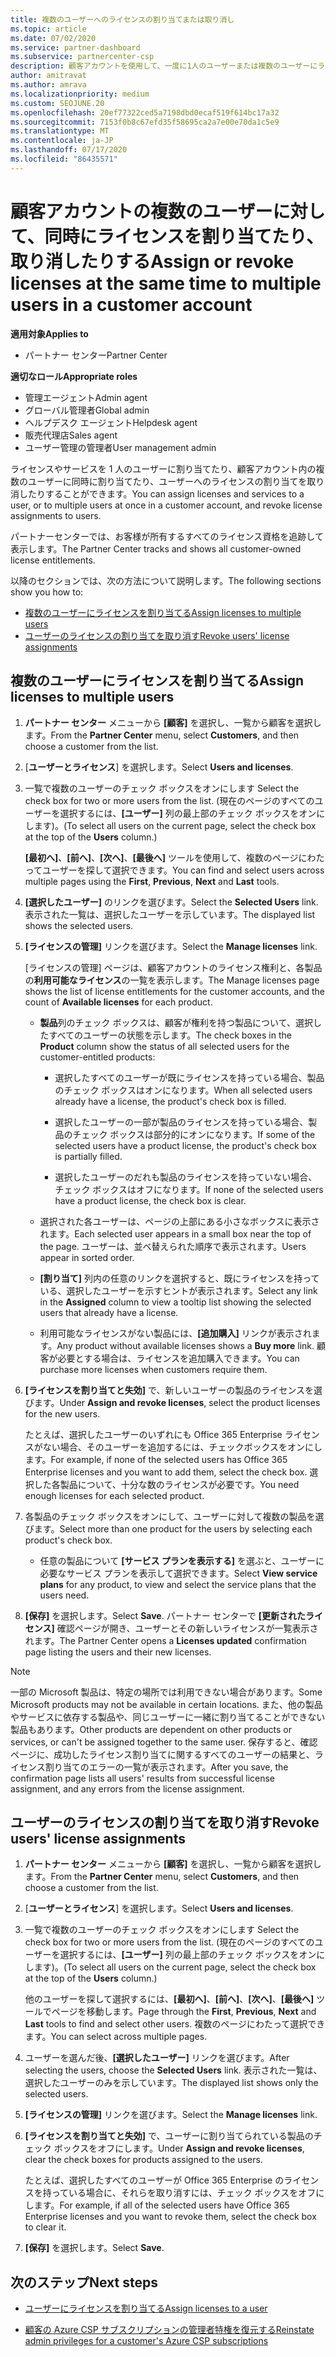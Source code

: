 ```yaml
---
title: 複数のユーザーへのライセンスの割り当てまたは取り消し
ms.topic: article
ms.date: 07/02/2020
ms.service: partner-dashboard
ms.subservice: partnercenter-csp
description: 顧客アカウントを使用して、一度に1人のユーザーまたは複数のユーザーにライセンスとサービスを割り当てたり、取り消したりする方法について説明します。
author: amitravat
ms.author: amrava
ms.localizationpriority: medium
ms.custom: SEOJUNE.20
ms.openlocfilehash: 20ef77322ced5a7198dbd0ecaf519f614bc17a32
ms.sourcegitcommit: 7153f0b8c67efd35f58695ca2a7e00e70da1c5e9
ms.translationtype: MT
ms.contentlocale: ja-JP
ms.lasthandoff: 07/17/2020
ms.locfileid: "86435571"
---
```

# <a name="assign-or-revoke-licenses-at-the-same-time-to-multiple-users-in-a-customer-account"></a><span data-ttu-id="d1501-103">顧客アカウントの複数のユーザーに対して、同時にライセンスを割り当てたり、取り消したりする</span><span class="sxs-lookup"><span data-stu-id="d1501-103">Assign or revoke licenses at the same time to multiple users in a customer account</span></span>

<span data-ttu-id="d1501-104">**適用対象**</span><span class="sxs-lookup"><span data-stu-id="d1501-104">**Applies to**</span></span>

- <span data-ttu-id="d1501-105">パートナー センター</span><span class="sxs-lookup"><span data-stu-id="d1501-105">Partner Center</span></span>

<span data-ttu-id="d1501-106">**適切なロール**</span><span class="sxs-lookup"><span data-stu-id="d1501-106">**Appropriate roles**</span></span>

- <span data-ttu-id="d1501-107">管理エージェント</span><span class="sxs-lookup"><span data-stu-id="d1501-107">Admin agent</span></span>
- <span data-ttu-id="d1501-108">グローバル管理者</span><span class="sxs-lookup"><span data-stu-id="d1501-108">Global admin</span></span>
- <span data-ttu-id="d1501-109">ヘルプデスク エージェント</span><span class="sxs-lookup"><span data-stu-id="d1501-109">Helpdesk agent</span></span>
- <span data-ttu-id="d1501-110">販売代理店</span><span class="sxs-lookup"><span data-stu-id="d1501-110">Sales agent</span></span>
- <span data-ttu-id="d1501-111">ユーザー管理の管理者</span><span class="sxs-lookup"><span data-stu-id="d1501-111">User management admin</span></span>

<span data-ttu-id="d1501-112">ライセンスやサービスを 1 人のユーザーに割り当てたり、顧客アカウント内の複数のユーザーに同時に割り当てたり、ユーザーへのライセンスの割り当てを取り消したりすることができます。</span><span class="sxs-lookup"><span data-stu-id="d1501-112">You can assign licenses and services to a user, or to multiple users at once in a customer account, and revoke license assignments to users.</span></span>

<span data-ttu-id="d1501-113">パートナーセンターでは、お客様が所有するすべてのライセンス資格を追跡して表示します。</span><span class="sxs-lookup"><span data-stu-id="d1501-113">The Partner Center tracks and shows all customer-owned license entitlements.</span></span>

<span data-ttu-id="d1501-114">以降のセクションでは、次の方法について説明します。</span><span class="sxs-lookup"><span data-stu-id="d1501-114">The following sections show you how to:</span></span>
- [<span data-ttu-id="d1501-115">複数のユーザーにライセンスを割り当てる</span><span class="sxs-lookup"><span data-stu-id="d1501-115">Assign licenses to multiple users</span></span>](#assign-licenses-to-groups)
- [<span data-ttu-id="d1501-116">ユーザーのライセンスの割り当てを取り消す</span><span class="sxs-lookup"><span data-stu-id="d1501-116">Revoke users' license assignments</span></span>](#revoking-licenses)

<a href="" id="assign-licenses-to-groups"></a>
## <a name="assign-licenses-to-multiple-users"></a><span data-ttu-id="d1501-117">複数のユーザーにライセンスを割り当てる</span><span class="sxs-lookup"><span data-stu-id="d1501-117">Assign licenses to multiple users</span></span>

1. <span data-ttu-id="d1501-118">**パートナー センター** メニューから **[顧客]** を選択し、一覧から顧客を選択します。</span><span class="sxs-lookup"><span data-stu-id="d1501-118">From the **Partner Center** menu, select **Customers**, and then choose a customer from the list.</span></span>

2. <span data-ttu-id="d1501-119">[**ユーザーとライセンス**] を選択します。</span><span class="sxs-lookup"><span data-stu-id="d1501-119">Select **Users and licenses**.</span></span>

3. <span data-ttu-id="d1501-120">一覧で複数のユーザーのチェック ボックスをオンにします </span><span class="sxs-lookup"><span data-stu-id="d1501-120">Select the check box for two or more users from the list.</span></span> <span data-ttu-id="d1501-121">(現在のページのすべてのユーザーを選択するには、**[ユーザー]** 列の最上部のチェック ボックスをオンにします)。</span><span class="sxs-lookup"><span data-stu-id="d1501-121">(To select all users on the current page, select the check box at the top of the **Users** column.)</span></span>

    <span data-ttu-id="d1501-122">**[最初へ]**、**[前へ]**、**[次へ]**、**[最後へ]** ツールを使用して、複数のページにわたってユーザーを探して選択できます。</span><span class="sxs-lookup"><span data-stu-id="d1501-122">You can find and select users across multiple pages using the **First**, **Previous**, **Next** and **Last** tools.</span></span>

4. <span data-ttu-id="d1501-123">**[選択したユーザー]** のリンクを選びます。</span><span class="sxs-lookup"><span data-stu-id="d1501-123">Select the **Selected Users** link.</span></span> <span data-ttu-id="d1501-124">表示された一覧は、選択したユーザーを示しています。</span><span class="sxs-lookup"><span data-stu-id="d1501-124">The displayed list shows the selected users.</span></span>

5. <span data-ttu-id="d1501-125">**[ライセンスの管理]** リンクを選びます。</span><span class="sxs-lookup"><span data-stu-id="d1501-125">Select the **Manage licenses** link.</span></span>

    <span data-ttu-id="d1501-126">[ライセンスの管理] ページは、顧客アカウントのライセンス権利と、各製品の**利用可能なライセンス**の一覧を表示します。</span><span class="sxs-lookup"><span data-stu-id="d1501-126">The Manage licenses page shows the list of license entitlements for the customer accounts, and the count of **Available licenses** for each product.</span></span>

    - <span data-ttu-id="d1501-127">**製品**列のチェック ボックスは、顧客が権利を持つ製品について、選択したすべてのユーザーの状態を示します。</span><span class="sxs-lookup"><span data-stu-id="d1501-127">The check boxes in the **Product** column show the status of all selected users for the customer-entitled products:</span></span>

       - <span data-ttu-id="d1501-128">選択したすべてのユーザーが既にライセンスを持っている場合、製品のチェック ボックスはオンになります。</span><span class="sxs-lookup"><span data-stu-id="d1501-128">When all selected users already have a license, the product's check box is filled.</span></span>

       - <span data-ttu-id="d1501-129">選択したユーザーの一部が製品のライセンスを持っている場合、製品のチェック ボックスは部分的にオンになります。</span><span class="sxs-lookup"><span data-stu-id="d1501-129">If some of the selected users have a product license, the product's check box is partially filled.</span></span>

       - <span data-ttu-id="d1501-130">選択したユーザーのだれも製品のライセンスを持っていない場合、チェック ボックスはオフになります。</span><span class="sxs-lookup"><span data-stu-id="d1501-130">If none of the selected users have a product license, the check box is clear.</span></span>

    - <span data-ttu-id="d1501-131">選択された各ユーザーは、ページの上部にある小さなボックスに表示されます。</span><span class="sxs-lookup"><span data-stu-id="d1501-131">Each selected user appears in a small box near the top of the page.</span></span> <span data-ttu-id="d1501-132">ユーザーは、並べ替えられた順序で表示されます。</span><span class="sxs-lookup"><span data-stu-id="d1501-132">Users appear in sorted order.</span></span>

    - <span data-ttu-id="d1501-133">**[割り当て]** 列内の任意のリンクを選択すると、既にライセンスを持っている、選択したユーザーを示すヒントが表示されます。</span><span class="sxs-lookup"><span data-stu-id="d1501-133">Select any link in the **Assigned** column to view a tooltip list showing the selected users that already have a license.</span></span>

    - <span data-ttu-id="d1501-134">利用可能なライセンスがない製品には、**[追加購入]** リンクが表示されます。</span><span class="sxs-lookup"><span data-stu-id="d1501-134">Any product without available licenses shows a **Buy more** link.</span></span> <span data-ttu-id="d1501-135">顧客が必要とする場合は、ライセンスを追加購入できます。</span><span class="sxs-lookup"><span data-stu-id="d1501-135">You can purchase more licenses when customers require them.</span></span>

6. <span data-ttu-id="d1501-136">**[ライセンスを割り当てと失効]** で、新しいユーザーの製品のライセンスを選びます。</span><span class="sxs-lookup"><span data-stu-id="d1501-136">Under **Assign and revoke licenses**, select the product licenses for the new users.</span></span> 

   <span data-ttu-id="d1501-137">たとえば、選択したユーザーのいずれにも Office 365 Enterprise ライセンスがない場合、そのユーザーを追加するには、チェックボックスをオンにします。</span><span class="sxs-lookup"><span data-stu-id="d1501-137">For example, if none of the selected users has Office 365 Enterprise licenses and you want to add them, select the check box.</span></span> <span data-ttu-id="d1501-138">選択した各製品について、十分な数のライセンスが必要です。</span><span class="sxs-lookup"><span data-stu-id="d1501-138">You need enough licenses for each selected product.</span></span>

7. <span data-ttu-id="d1501-139">各製品のチェック ボックスをオンにして、ユーザーに対して複数の製品を選びます。</span><span class="sxs-lookup"><span data-stu-id="d1501-139">Select more than one product for the users by selecting each product's check box.</span></span>
    -   <span data-ttu-id="d1501-140">任意の製品について **[サービス プランを表示する]** を選ぶと、ユーザーに必要なサービス プランを表示して選択できます。</span><span class="sxs-lookup"><span data-stu-id="d1501-140">Select **View service plans** for any product, to view and select the service plans that the users need.</span></span>

8. <span data-ttu-id="d1501-141">**[保存]** を選択します。</span><span class="sxs-lookup"><span data-stu-id="d1501-141">Select **Save**.</span></span> <span data-ttu-id="d1501-142">パートナー センターで **[更新されたライセンス]** 確認ページが開き、ユーザーとその新しいライセンスが一覧表示されます。</span><span class="sxs-lookup"><span data-stu-id="d1501-142">The Partner Center opens a **Licenses updated** confirmation page listing the users and their new licenses.</span></span>

>[!NOTE]
><span data-ttu-id="d1501-143">一部の Microsoft 製品は、特定の場所では利用できない場合があります。</span><span class="sxs-lookup"><span data-stu-id="d1501-143">Some Microsoft products may not be available in certain locations.</span></span> <span data-ttu-id="d1501-144">また、他の製品やサービスに依存する製品や、同じユーザーに一緒に割り当てることができない製品もあります。</span><span class="sxs-lookup"><span data-stu-id="d1501-144">Other products are dependent on other products or services, or can't be assigned together to the same user.</span></span> <span data-ttu-id="d1501-145">保存すると、確認ページに、成功したライセンス割り当てに関するすべてのユーザーの結果と、ライセンス割り当てのエラーの一覧が表示されます。</span><span class="sxs-lookup"><span data-stu-id="d1501-145">After you save, the confirmation page lists all users' results from successful license assignment, and any errors from the license assignment.</span></span>

<a href="" id="revoking-licenses"></a>
## <a name="revoke-users-license-assignments"></a><span data-ttu-id="d1501-146">ユーザーのライセンスの割り当てを取り消す</span><span class="sxs-lookup"><span data-stu-id="d1501-146">Revoke users' license assignments</span></span>

1. <span data-ttu-id="d1501-147">**パートナー センター** メニューから **[顧客]** を選択し、一覧から顧客を選択します。</span><span class="sxs-lookup"><span data-stu-id="d1501-147">From the **Partner Center** menu, select **Customers**, and then choose a customer from the list.</span></span>

2. <span data-ttu-id="d1501-148">[**ユーザーとライセンス**] を選択します。</span><span class="sxs-lookup"><span data-stu-id="d1501-148">Select **Users and licenses**.</span></span>

3. <span data-ttu-id="d1501-149">一覧で複数のユーザーのチェック ボックスをオンにします </span><span class="sxs-lookup"><span data-stu-id="d1501-149">Select the check box for two or more users from the list.</span></span> <span data-ttu-id="d1501-150">(現在のページのすべてのユーザーを選択するには、**[ユーザー]** 列の最上部のチェック ボックスをオンにします)。</span><span class="sxs-lookup"><span data-stu-id="d1501-150">(To select all users on the current page, select the check box at the top of the **Users** column.)</span></span>

    <span data-ttu-id="d1501-151">他のユーザーを探して選択するには、**[最初へ]**、**[前へ]**、**[次へ]**、**[最後へ]** ツールでページを移動します。</span><span class="sxs-lookup"><span data-stu-id="d1501-151">Page through the **First**, **Previous**, **Next** and **Last** tools to find and select other users.</span></span> <span data-ttu-id="d1501-152">複数のページにわたって選択できます。</span><span class="sxs-lookup"><span data-stu-id="d1501-152">You can select across multiple pages.</span></span>

4. <span data-ttu-id="d1501-153">ユーザーを選んだ後、**[選択したユーザー]** リンクを選びます。</span><span class="sxs-lookup"><span data-stu-id="d1501-153">After selecting the users, choose the **Selected Users** link.</span></span> <span data-ttu-id="d1501-154">表示された一覧は、選択したユーザーのみを示しています。</span><span class="sxs-lookup"><span data-stu-id="d1501-154">The displayed list shows only the selected users.</span></span>

5. <span data-ttu-id="d1501-155">**[ライセンスの管理]** リンクを選びます。</span><span class="sxs-lookup"><span data-stu-id="d1501-155">Select the **Manage licenses** link.</span></span>

6. <span data-ttu-id="d1501-156">**[ライセンスを割り当てと失効]** で、ユーザーに割り当てられている製品のチェック ボックスをオフにします。</span><span class="sxs-lookup"><span data-stu-id="d1501-156">Under **Assign and revoke licenses**, clear the check boxes for products assigned to the users.</span></span>

   <span data-ttu-id="d1501-157">たとえば、選択したすべてのユーザーが Office 365 Enterprise のライセンスを持っている場合に、それらを取り消すには、チェック ボックスをオフにします。</span><span class="sxs-lookup"><span data-stu-id="d1501-157">For example, if all of the selected users have Office 365 Enterprise licenses and you want to revoke them, select the check box to clear it.</span></span>

7. <span data-ttu-id="d1501-158">**[保存]** を選択します。</span><span class="sxs-lookup"><span data-stu-id="d1501-158">Select **Save**.</span></span>

## <a name="next-steps"></a><span data-ttu-id="d1501-159">次のステップ</span><span class="sxs-lookup"><span data-stu-id="d1501-159">Next steps</span></span>

- [<span data-ttu-id="d1501-160">ユーザーにライセンスを割り当てる</span><span class="sxs-lookup"><span data-stu-id="d1501-160">Assign licenses to a user</span></span>](assign-licenses-to-users.md)

- [<span data-ttu-id="d1501-161">顧客の Azure CSP サブスクリプションの管理者特権を復元する</span><span class="sxs-lookup"><span data-stu-id="d1501-161">Reinstate admin privileges for a customer's Azure CSP subscriptions</span></span>](revoke-reinstate-csp.md)